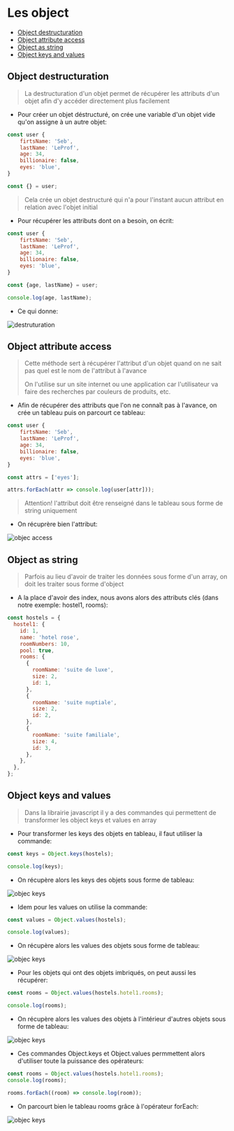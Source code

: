 # Les object

* [Object destructuration](#object-destructuration)
* [Object attribute access](#object-attribute-access)
* [Object as string](#object-as-string)
* [Object keys and values](#object-keys-and-values)

## Object destructuration

> La destructuration d'un objet permet de récupérer les attributs d'un objet afin d'y accéder directement
> plus facilement

* Pour créer un objet déstructuré, on crée une variable d'un objet vide qu'on assigne à un autre objet:

```javascript
const user {
    firtsName: 'Seb',
    lastName: 'LeProf',
    age: 34,
    billionaire: false,
    eyes: 'blue',
}

const {} = user;
``` 

> Cela crée un objet destructuré qui n'a pour l'instant aucun attribut en relation avec l'objet initial

* Pour récupérer les attributs dont on a besoin, on écrit:

```javascript
const user {
    firtsName: 'Seb',
    lastName: 'LeProf',
    age: 34,
    billionaire: false,
    eyes: 'blue',
}

const {age, lastName} = user;

console.log(age, lastName);
``` 

* Ce qui donne:

![destruturation](img/object%20destructuration.PNG)

## Object attribute access

> Cette méthode sert à récupérer l'attribut d'un objet quand on ne sait pas quel est le nom de l'attribut à l'avance
>
>On l'utilise sur un site internet ou une application car l'utilisateur va faire des recherches par couleurs de produits, etc.

* Afin de récupérer des attributs que l'on ne connaît pas à l'avance, on crée un tableau puis on parcourt ce tableau:

```javascript
const user {
    firtsName: 'Seb',
    lastName: 'LeProf',
    age: 34,
    billionaire: false,
    eyes: 'blue',
}

const attrs = ['eyes'];

attrs.forEach(attr => console.log(user[attr]));
``` 

> Attention! l'attribut doit être renseigné dans le tableau sous forme de string uniquement

* On récuprère bien l'attribut:

![objec access](img/object%20access.PNG)

## Object as string

> Parfois au lieu d'avoir de traiter les données sous forme d'un array, on doit les traiter sous forme d'object

* A la place d'avoir des index, nous avons alors des attributs clés (dans notre exemple: hostel1, rooms):

```javascript
const hostels = {
  hostel1: {
    id: 1,
    name: 'hotel rose',
    roomNumbers: 10,
    pool: true,
    rooms: {
      {
        roomName: 'suite de luxe',
        size: 2,
        id: 1,
      },
      {
        roomName: 'suite nuptiale',
        size: 2,
        id: 2,
      },
      {
        roomName: 'suite familiale',
        size: 4,
        id: 3,
      },
    },
  },
};
``` 
## Object keys and values

> Dans la librairie javascript il y a des commandes qui permettent de transformer les object keys et values en array

* Pour transformer les keys des objets en tableau, il faut utiliser la commande:

```javascript
const keys = Object.keys(hostels);

console.log(keys);
``` 

* On récupère alors les keys des objets sous forme de tableau:

![objec keys](img/object%20keys.PNG)

* Idem pour les values on utilise la commande:

```javascript
const values = Object.values(hostels);

console.log(values);
``` 

* On récupère alors les values des objets sous forme de tableau:

![objec keys](img/object%20values.PNG)

* Pour les objets qui ont des objets imbriqués, on peut aussi les récupérer:

```javascript
const rooms = Object.values(hostels.hotel1.rooms);

console.log(rooms);
``` 

* On récupère alors les values des objets à l'intérieur d'autres objets sous forme de tableau:

![objec keys](img/object%20values%20profondeur.PNG)

* Ces commandes Object.keys et Object.values permmettent alors d'utiliser toute la puissance des opérateurs:

```javascript
const rooms = Object.values(hostels.hotel1.rooms);
console.log(rooms);

rooms.forEach((room) => console.log(room));
``` 

* On parcourt bien le tableau rooms grâce à l'opérateur forEach:

![objec keys](img/object%20values%20opérateurs.PNG)
